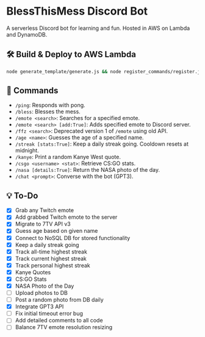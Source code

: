 # BlessThisMess Discord Bot
A serverless Discord bot for learning and fun. Hosted in AWS on Lambda and DynamoDB.

## 🛠️ Build & Deploy to AWS Lambda
```bash
node generate_template/generate.js && node register_commands/register.js && sam build && sam deploy
```

## 🤖 Commands
- `/ping`: Responds with pong.
- `/bless`: Blesses the mess.
- `/emote <search>`: Searches for a specified emote.
- `/emote <search> [add:True]`: Adds specified emote to Discord server.
- `/ffz <search>`: Deprecated version 1 of `/emote` using old API.
- `/age <name>`: Guesses the age of a specified name.
- `/streak [stats:True]`: Keep a daily streak going. Cooldown resets at midnight.
- `/kanye`: Print a random Kanye West quote.
- `/csgo <username> <stat>`: Retrieve CS:GO stats.
- `/nasa [details:True]`: Return the NASA photo of the day.
- `/chat <prompt>`: Converse with the bot (GPT3).

## 💡 To-Do
- [x] Grab any Twitch emote
- [x] Add grabbed Twitch emote to the server
- [x] Migrate to 7TV API v3
- [x] Guess age based on given name
- [x] Connect to NoSQL DB for stored functionality
- [x] Keep a daily streak going
- [x] Track all-time highest streak
- [x] Track current highest streak
- [x] Track personal highest streak
- [x] Kanye Quotes
- [x] CS:GO Stats
- [x] NASA Photo of the Day
- [ ] Upload photos to DB
- [ ] Post a random photo from DB daily
- [x] Integrate GPT3 API
- [ ] Fix initial timeout error bug
- [ ] Add detailed comments to all code
- [ ] Balance 7TV emote resolution resizing
